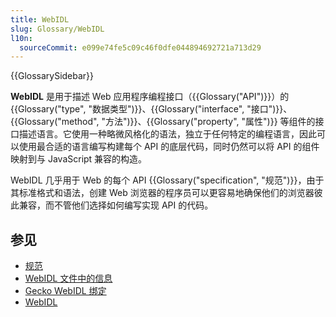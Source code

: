 ```yaml
---
title: WebIDL
slug: Glossary/WebIDL
l10n:
  sourceCommit: e099e74fe5c09c46f0dfe044894692721a713d29
---
```


{{GlossarySidebar}}

**WebIDL** 是用于描述 Web 应用程序编程接口（{{Glossary("API")}}）的 {{Glossary("type", "数据类型")}}、{{Glossary("interface", "接口")}}、{{Glossary("method", "方法")}}、{{Glossary("property", "属性")}} 等组件的接口描述语言。它使用一种略微风格化的语法，独立于任何特定的编程语言，因此可以使用最合适的语言编写构建每个 API 的底层代码，同时仍然可以将 API 的组件映射到与 JavaScript 兼容的构造。

WebIDL 几乎用于 Web 的每个 API {{Glossary("specification", "规范")}}，由于其标准格式和语法，创建 Web 浏览器的程序员可以更容易地确保他们的浏览器彼此兼容，而不管他们选择如何编写实现 API 的代码。

## 参见

- [规范](https://webidl.spec.whatwg.org/)
- [WebIDL 文件中的信息](/zh-CN/docs/MDN/Writing_guidelines/Howto/Write_an_api_reference/Information_contained_in_a_WebIDL_file)
- [Gecko WebIDL 绑定](https://firefox-source-docs.mozilla.org/dom/webIdlBindings/index.html)
- [WebIDL](https://en.wikipedia.org/wiki/WebIDL)
